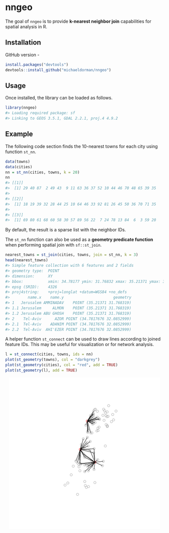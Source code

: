 <!-- README.md is generated from README.Rmd. Please edit that file -->
nngeo
=====

The goal of `nngeo` is to provide **k-nearest neighbor join** capabilities for spatial analysis in R.

Installation
------------

GitHub version -

``` r
install.packages("devtools")
devtools::install_github("michaeldorman/nngeo")
```

Usage
-----

Once installed, the library can be loaded as follows.

``` r
library(nngeo)
#> Loading required package: sf
#> Linking to GEOS 3.5.1, GDAL 2.2.1, proj.4 4.9.2
```

Example
-------

The following code section finds the 10-nearest towns for each city using function `st_nn`.

``` r
data(towns)
data(cities)
nn = st_nn(cities, towns, k = 20)
nn
#> [[1]]
#>  [1] 29 40 87  2 49 43  9 11 63 36 37 52 10 44 46 70 48 65 39 35
#> 
#> [[2]]
#>  [1] 18 19 39 32 28 44 25 10 64 46 33 92 81 26 45 50 36 70 71 35
#> 
#> [[3]]
#>  [1] 69 80 61 68 60 58 30 57 89 56 22  7 24 78 13 84  6  3 59 20
```

By default, the result is a sparse list with the neighbor IDs.

The `st_nn` function can also be used as a **geometry predicate function** when performing spatial join with `sf::st_join`.

``` r
nearest_towns = st_join(cities, towns, join = st_nn, k = 3)
head(nearest_towns)
#> Simple feature collection with 6 features and 2 fields
#> geometry type:  POINT
#> dimension:      XY
#> bbox:           xmin: 34.78177 ymin: 31.76832 xmax: 35.21371 ymax: 32.0853
#> epsg (SRID):    4326
#> proj4string:    +proj=longlat +datum=WGS84 +no_defs
#>        name.x    name.y                      geometry
#> 1   Jerusalem AMMINADAV    POINT (35.21371 31.768319)
#> 1.1 Jerusalem     ALMON    POINT (35.21371 31.768319)
#> 1.2 Jerusalem ABU GHOSH    POINT (35.21371 31.768319)
#> 2    Tel-Aviv      AZOR POINT (34.7817676 32.0852999)
#> 2.1  Tel-Aviv    ADANIM POINT (34.7817676 32.0852999)
#> 2.2  Tel-Aviv  AHI'EZER POINT (34.7817676 32.0852999)
```

A helper function `st_connect` can be used to draw lines according to joined feature IDs. This may be useful for visualization or for network analysis.

``` r
l = st_connect(cities, towns, ids = nn)
plot(st_geometry(towns), col = "darkgrey")
plot(st_geometry(cities), col = "red", add = TRUE)
plot(st_geometry(l), add = TRUE)
```

<img src="README-unnamed-chunk-5-1.png" style="display: block; margin: auto;" />
